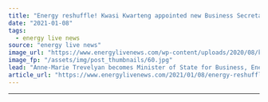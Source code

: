```yaml
---
title: "Energy reshuffle! Kwasi Kwarteng appointed new Business Secretary as Alok Sharma becomes full-time COP26 President"
date: "2021-01-08"
tags: 
  - energy live news
source: "energy live news"
image_url: "https://www.energylivenews.com/wp-content/uploads/2020/08/kwasi-1.jpg"
image_fp: "/assets/img/post_thumbnails/60.jpg"
lead: "Anne-Marie Trevelyan becomes Minister of State for Business, Energy and Clean Growth"
article_url: "https://www.energylivenews.com/2021/01/08/energy-reshuffle-kwasi-kwarteng-appointed-new-business-secretary-as-alok-sharma-becomes-full-time-cop26-president/"
---
```


---
